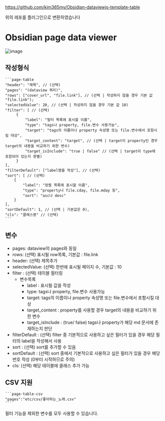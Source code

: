 https://github.com/kim365my/Obsidian-dataviewjs-template-table

위의 레포를 플러그인으로 변환하였습니다

# Obsidian page data viewer
![image](https://github.com/kim365my/obsidian-page-data-viewer/assets/102598905/945e394f-cf5b-479d-9936-174926efc566)

## 작성형식

````
```page-table
"header": "제목", // (선택)
"pages": "(dataview 쿼리)",
"rows": ["cover_url", "file.link"], // (선택 | 작성하지 않을 경우 기본 값 "file.link");
"selectedValue": 20, // (선택 | 작성하지 않을 경우 기본 값 10)
"filter": [ // (선택)
	 {
		 "label": "필터 목록에 표시할 이름",
		 "type": "tags나 property, file.변수 사용가능",
		 "target": "tags의 이름이나 property 속성명 또는 file.변수에서 포함시킬 대상",
		 "target_content": "target", // (선택 | target이 property인 경우 target의 내용을 비교하기 위한 변수)
		 "target_isInclude": "true | false" // (선택 | target이 type에 포함되어 있는지 판별)
	 }
],
"filterDefault": ["label명을 작성"], // (선택)
"sort": [ // (선택)
	{
		"label": "정렬 목록에 표시할 이름",
		"type": "property나 file.cday, file.mday 등",
		"sort": "asc나 desc"
	}
],
"sortDefault": 1, // (선택 | 기본값은 0),
"cls": "클래스명" // (선택)
```
````

## 변수

- pages: dataview의 pages와 동일
- rows: (선택) 표시될 row목록, 기본값 : file.link
- header: (선택) 제목추가
- selectedValue: (선택) 한번에 표시될 페이지 수, 기본값 : 10
- filter : (선택) 테이블 필터링
	- 변수목록
		- label : 표시될 값을 작성
		- type: tags나 property, file.변수 사용가능
		- target: tags의 이름이나 property 속성명 또는 file.변수에서 포함시킬 대상
		- target_content : property를 사용할 경우 target의 내용을 비교하기 위한 변수
		- target_isInclude : (true/ false) tags나 property가 해당 md 문서에 존재하는지 판단
- filterDefault : (선택) filter 중 기본적으로 사용하고 싶은 필터가 있을 경우 해당 필터의 label을 작성해서 사용
- sort : (선택) sort를 추가할 수 있음
- sortDefault : (선택) sort 중에서 기본적으로 사용하고 싶은 필터가 있을 경우 해당 번호 작성 (0부터 시작하므로 주의)
- cls: (선택) 해당 테이블에 클래스 추가 가능


## CSV 지원

````
```page-table-csv
"pages":"etc/csv/좋아하는_노래.csv" 
```
````

필터 기능을 제외한 변수를 모두 사용할 수 있습니다.

